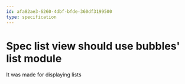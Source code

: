 ```yaml
---
id: afa82ae3-6260-4dbf-bfde-360df3199500
type: specification
---
```


# Spec list view should use bubbles' list module

It was made for displaying lists
